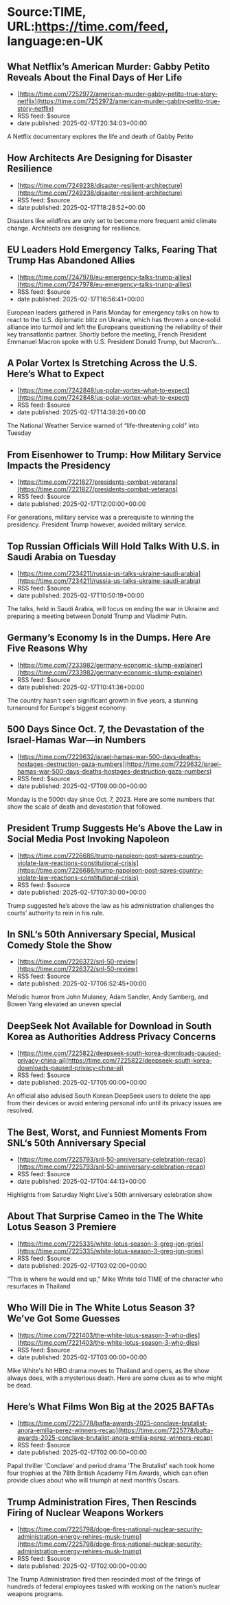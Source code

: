 # Source:TIME, URL:https://time.com/feed, language:en-UK

## What Netflix’s American Murder: Gabby Petito Reveals About the Final Days of Her Life
 - [https://time.com/7252972/american-murder-gabby-petito-true-story-netflix](https://time.com/7252972/american-murder-gabby-petito-true-story-netflix)
 - RSS feed: $source
 - date published: 2025-02-17T20:34:03+00:00

A Netflix documentary explores the life and death of Gabby Petito

## How Architects Are Designing for Disaster Resilience
 - [https://time.com/7249238/disaster-resilient-architecture](https://time.com/7249238/disaster-resilient-architecture)
 - RSS feed: $source
 - date published: 2025-02-17T18:28:52+00:00

Disasters like wildfires are only set to become more frequent amid climate change. Architects are designing for resilience.

## EU Leaders Hold Emergency Talks, Fearing That Trump Has Abandoned Allies
 - [https://time.com/7247978/eu-emergency-talks-trump-allies](https://time.com/7247978/eu-emergency-talks-trump-allies)
 - RSS feed: $source
 - date published: 2025-02-17T16:56:41+00:00

European leaders gathered in Paris Monday for emergency talks on how to react to the U.S.&#160;diplomatic blitz on Ukraine, which has thrown a once-solid alliance into turmoil and left the Europeans questioning the reliability of their key transatlantic partner. Shortly before the meeting, French President Emmanuel Macron spoke with U.S. President Donald Trump, but Macron&#8217;s&#8230;

## A Polar Vortex Is Stretching Across the U.S. Here’s What to Expect
 - [https://time.com/7242848/us-polar-vortex-what-to-expect](https://time.com/7242848/us-polar-vortex-what-to-expect)
 - RSS feed: $source
 - date published: 2025-02-17T14:38:26+00:00

The National Weather Service warned of “life-threatening cold” into Tuesday

## From Eisenhower to Trump: How Military Service Impacts the Presidency
 - [https://time.com/7221827/presidents-combat-veterans](https://time.com/7221827/presidents-combat-veterans)
 - RSS feed: $source
 - date published: 2025-02-17T12:00:00+00:00

For generations, military service was a prerequisite to winning the presidency. President Trump however, avoided military service.

## Top Russian Officials Will Hold Talks With U.S. in Saudi Arabia on Tuesday
 - [https://time.com/7234211/russia-us-talks-ukraine-saudi-arabia](https://time.com/7234211/russia-us-talks-ukraine-saudi-arabia)
 - RSS feed: $source
 - date published: 2025-02-17T10:50:19+00:00

The talks, held in Saudi Arabia, will focus on ending the war in Ukraine and preparing a meeting between Donald Trump and Vladimir Putin.

## Germany’s Economy Is in the Dumps. Here Are Five Reasons Why
 - [https://time.com/7233982/germany-economic-slump-explainer](https://time.com/7233982/germany-economic-slump-explainer)
 - RSS feed: $source
 - date published: 2025-02-17T10:41:36+00:00

The country hasn't seen significant growth in five years, a stunning turnaround for Europe's biggest economy.

## 500 Days Since Oct. 7, the Devastation of the Israel-Hamas War—in Numbers
 - [https://time.com/7229632/israel-hamas-war-500-days-deaths-hostages-destruction-gaza-numbers](https://time.com/7229632/israel-hamas-war-500-days-deaths-hostages-destruction-gaza-numbers)
 - RSS feed: $source
 - date published: 2025-02-17T09:00:00+00:00

Monday is the 500th day since Oct. 7, 2023. Here are some numbers that show the scale of death and devastation that followed.

## President Trump Suggests He’s Above the Law in Social Media Post Invoking Napoleon
 - [https://time.com/7226686/trump-napoleon-post-saves-country-violate-law-reactions-constitutional-crisis](https://time.com/7226686/trump-napoleon-post-saves-country-violate-law-reactions-constitutional-crisis)
 - RSS feed: $source
 - date published: 2025-02-17T07:30:00+00:00

Trump suggested he’s above the law as his administration challenges the courts’ authority to rein in his rule.

## In SNL‘s 50th Anniversary Special, Musical Comedy Stole the Show
 - [https://time.com/7226372/snl-50-review](https://time.com/7226372/snl-50-review)
 - RSS feed: $source
 - date published: 2025-02-17T06:52:45+00:00

Melodic humor from John Mulaney, Adam Sandler, Andy Samberg, and Bowen Yang elevated an uneven special

## DeepSeek Not Available for Download in South Korea as Authorities Address Privacy Concerns
 - [https://time.com/7225822/deepseek-south-korea-downloads-paused-privacy-china-ai](https://time.com/7225822/deepseek-south-korea-downloads-paused-privacy-china-ai)
 - RSS feed: $source
 - date published: 2025-02-17T05:00:00+00:00

An official also advised South Korean DeepSeek users to delete the app from their devices or avoid entering personal info until its privacy issues are resolved.

## The Best, Worst, and Funniest Moments From SNL‘s 50th Anniversary Special
 - [https://time.com/7225793/snl-50-anniversary-celebration-recap](https://time.com/7225793/snl-50-anniversary-celebration-recap)
 - RSS feed: $source
 - date published: 2025-02-17T04:44:13+00:00

Highlights from Saturday Night Live's 50th anniversary celebration show

## About That Surprise Cameo in the The White Lotus Season 3 Premiere
 - [https://time.com/7225335/white-lotus-season-3-greg-jon-gries](https://time.com/7225335/white-lotus-season-3-greg-jon-gries)
 - RSS feed: $source
 - date published: 2025-02-17T03:02:00+00:00

“This is where he would end up," Mike White told TIME of the character who resurfaces in Thailand

## Who Will Die in The White Lotus Season 3? We’ve Got Some Guesses
 - [https://time.com/7221403/the-white-lotus-season-3-who-dies](https://time.com/7221403/the-white-lotus-season-3-who-dies)
 - RSS feed: $source
 - date published: 2025-02-17T03:00:00+00:00

Mike White's hit HBO drama moves to Thailand and opens, as the show always does, with a mysterious death. Here are some clues as to who might be dead.

## Here’s What Films Won Big at the 2025 BAFTAs
 - [https://time.com/7225778/bafta-awards-2025-conclave-brutalist-anora-emilia-perez-winners-recap](https://time.com/7225778/bafta-awards-2025-conclave-brutalist-anora-emilia-perez-winners-recap)
 - RSS feed: $source
 - date published: 2025-02-17T02:00:00+00:00

Papal thriller 'Conclave' and period drama 'The Brutalist' each took home four trophies at the 78th British Academy Film Awards, which can often provide clues about who will triumph at next month’s Oscars.

## Trump Administration Fires, Then Rescinds Firing of Nuclear Weapons Workers
 - [https://time.com/7225798/doge-fires-national-nuclear-security-administration-energy-rehires-musk-trump](https://time.com/7225798/doge-fires-national-nuclear-security-administration-energy-rehires-musk-trump)
 - RSS feed: $source
 - date published: 2025-02-17T02:00:00+00:00

The Trump Administration fired then rescinded most of the firings of hundreds of federal employees tasked with working on the nation’s nuclear weapons programs.

